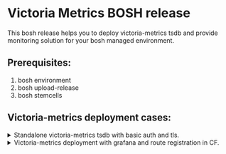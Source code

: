 # Victoria Metrics BOSH release 
This bosh release helps you to deploy victoria-metrics tsdb and provide monitoring solution for your bosh managed environment.
## Prerequisites:
1. bosh environment
2. bosh upload-release 
3. bosh stemcells
## Victoria-metrics deployment cases:
<details>
      <summary>Standalone victoria-metrics tsdb with basic auth and tls.</summary>
               
      bosh -d victoria-metrics deploy manifests/victoria-metrics.yml \
            -o manifests/operators/enable-tls.yml \
            -v system_domain=sys.domain \
            -v apps_domain=apps.domain \
            -v skip_ssl_verify=true \
            -o manifests/operators/singlevm.yml

* You can use [manifests/operators/gcp_ops.yaml ](https://github.com/VictoriaMetrics/victoriametrics-boshrelease/blob/master/manifests/operators/gcp_ops.yaml) as an example to adjust bosh cloud-config
      
      bosh -d victoria-metrics deploy manifests/victoria-metrics.yml \
      -o manifests/operators/gcp_ops.yaml \
      -o manifests/operators/enable-tls.yml \
      -v system_domain=sys.domain \
      -v apps_domain=apps.domain \
      -v skip_ssl_verify=true \
      -o manifests/operators/singlevm.yml
     
Depends on your network configuration you can access victoriametrics UI on https://vm-ip-address:8428/.
- Username - admin
- Password check in credhub with
```bash 
 credhub get --name /bosh/victoria-metrics/victoria_metrics_password
```
</details>

<details>
      <summary>Victoria-metrics deployment with grafana and route registration in CF.</summary>

* Create UAA client for bosh-exporter by applying [manifests/bosh/add-bosh-exporter-uaa-clients.yml ](https://github.com/VictoriaMetrics/victoriametrics-boshrelease/blob/master/bosh/add-bosh-exporter-uaa-clients.yml) to your bosh director deployment

      bosh -d victoria-metrics deploy manifests/victoria-metrics.yml \
            -o manifests/operators/monitor-bosh.yml \
            -v bosh_url= \
            -o manifests/operators/enable-bosh-uaa.yml \
            -o manifests/operators/configure-bosh-exporter-uaa-client-id.yml \
            -v uaa_bosh_exporter_client_id= \
            -v uaa_bosh_exporter_client_secret= \
            --var-file bosh_ca_cert= \
            -v metrics_environment= \
            -o manifests/operators/monitor-cf.yml \
            -v uaa_clients_cf_exporter_id=cf_exporter \
            -v uaa_clients_cf_exporter_secret= \
            -v uaa_clients_firehose_exporter_id=firehose_exporter \
            -v uaa_clients_firehose_exporter_secret= \
            -v traffic_controller_external_port=443 \
            -v skip_ssl_verify=true \
            -o manifests/ops.yaml \
            -o manifests/operators/enable-cf-loggregator-v2.yml \
            -v metron_deployment_name=cf \
            -o manifests/operators/enable-cf-route-registrar.yml \
            -v cf_deployment_name= \
            -v system_domain=

* Please provide all required variables for command above.
* UAA clients for cf_exporter and firehose_exporter should be created with [manifests/cf/add-cf-uaa-clients.yml ](https://github.com/VictoriaMetrics/victoriametrics-boshrelease/blob/master/cf/add-cf-uaa-clients.yml) ops file applied to your CF deployment.


You can access grafana UI on https://grafana.system_domain
- Username - admin
- Password check in credhub with
```bash 
 credhub get --name /bosh/victoria-metrics/grafana_password
```

</details>
